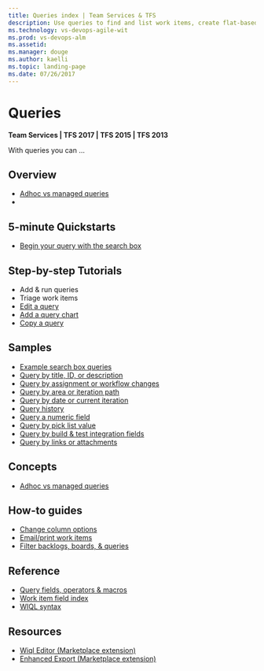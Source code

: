 ```yaml
---
title: Queries index | Team Services & TFS
description: Use queries to find and list work items, create flat-based query charts in VSTS and and Team Foundation Server (TFS)  
ms.technology: vs-devops-agile-wit
ms.prod: vs-devops-alm
ms.assetid: 
ms.manager: douge
ms.author: kaelli
ms.topic: landing-page 
ms.date: 07/26/2017
---
```


# Queries

<b>Team Services | TFS 2017 | TFS 2015 | TFS 2013</b> 

With queries you can ...  

## Overview  

- [Adhoc vs managed queries](adhoc-vs-managed-queries.md)  
- 
## 5-minute Quickstarts  

- [Begin your query with the search box](search-box-queries.md)
   

## Step-by-step Tutorials

- Add & run queries
- Triage work items
- [Edit a query](using-queries.md)
- [Add a query chart](/vsts/report/charts?toc=/vsts/work/track/toc.json)
- [Copy a query](/vsts/work/backlogs/copy-clone-work-items#html?toc=/vsts/work/track/toc.json) 

## Samples
- [Example search box queries](search-box-queries.md)
- [Query by title, ID, or description](titles-ids-descriptions.md)
- [Query by assignment or workflow changes](query-by-workflow-changes.md)  
- [Query by area or iteration path](query-by-area-iteration-path.md)   
- [Query by date or current iteration](query-by-date-or-current-iteration.md)   
- [Query history](history-and-auditing.md)  
- [Query a numeric field](query-numeric.md)  
- [Query by pick list value](planning-ranking-priorities.md)  
- [Query by build & test integration fields](build-test-integration.md)  
- [Query by links or attachments](linking-attachments.md) 


## Concepts 
- [Adhoc vs managed queries](adhoc-vs-managed-queries.md) 

## How-to guides
- [Change column options](/vsts/work/how-to/set-column-options?toc=/vsts/work/track/toc.json)  
- [Email/print work items](/vsts/work/how-to/email-work-items?toc=/vsts/work/track/toc.json) 
- [Filter backlogs, boards, & queries](/vsts/work/how-to/filter-backlog-or-board?toc=/vsts/work/track/toc.json)  


## Reference 
- [Query fields, operators & macros](query-operators-variables.md)      
- [Work item field index](/vsts/work/guidance/work-item-field?toc=/vsts/work/track/toc.json) 
- [WIQL syntax](/vsts/reference/wiql-syntax?toc=/vsts/work/track/toc.json)
 
## Resources
- [Wiql Editor (Marketplace extension)](https://marketplace.visualstudio.com/items?itemName=ottostreifel.wiql-editor)   
- [Enhanced Export (Marketplace extension)](https://marketplace.visualstudio.com/items?itemName=mskold.mskold-enhanced-export)
  